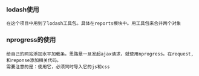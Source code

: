 ###  lodash使用
```
在这个项目中用到了lodash工具包。具体在reports模块中。用工具包来合并两个对象
```

### nprogress的使用
```
给自己的网站添加水平加载条。思路是一旦发起ajax请求，就使用nprogress。在request,和reponse添加相关代码。
需要注意的是：使用它，必须同时导入它的js和css
```
